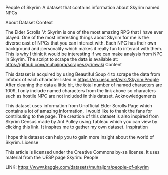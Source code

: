 People of Skyrim
A dataset that contains information about Skyrim named NPCs

About Dataset
Context

The Elder Scrolls V: Skyrim is one of the most amazing RPG that I have ever played. One of the most interesting things about Skyrim for me is the diverse cast of NPCs that you can interact with. Each NPC has their own background and personality which makes it really fun to interact with them. This is why I think it would be interesting if we can make analysis from NPC in Skyrim.
The script to scrape the data is available at: https://github.com/muhajipra/scrapeskyrimwiki
Content

This dataset is acquired by using Beautiful Soup 4 to scrape the data from infobox of each character listed in https://en.uesp.net/wiki/Skyrim:People
After cleaning the data a little bit, the total number of named characters are 1009, I only include named characters from the link above so characters such as hostile NPC are not included in this dataset.
Acknowledgements

This dataset uses information from Unofficial Elder Scrolls Page which contains a lot of amazing information, I would like to thank the fans for contributing to the page.
The creation of this dataset is also inspired from Skyrim Census made by Ant Pulley using Tableau which you can view by clicking this link. It inspires me to gather my own dataset.
Inspiration

I hope this dataset can help you to gain more insight about the world of Skyrim.
License

This article is licensed under the Creative Commons by-sa license. It uses material from the UESP page Skyrim: People

LINK: https://www.kaggle.com/datasets/muhajipra/people-of-skyrim
